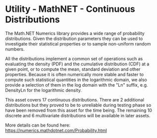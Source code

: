# Utility - MathNET - Continuous Distributions

The Math.NET Numerics library provides a wide range of probability distributions. Given the distribution parameters they can be used to investigate their statistical properties or to sample non-uniform random numbers.

All the distributions implement a common set of operations such as evaluating the density (PDF) and the cumulative distribution (CDF) at a given point, or to compute the mean, standard deviation and other properties. Because it is often numerically more stable and faster to compute such statistical quantities in the logarithmic domain, we also provide a selection of them in the log domain with the "Ln" suffix, e.g. DensityLn for the logarithmic density.

This asset covers 17 continuous distributions. There are 2 additional distributions but they proved to be to unreliable during testing phase so have been removed from this asset for the time being. The remaining 10 discrete and 6 multivariate distributions will be available in later assets.

More details can be found here: https://numerics.mathdotnet.com/Probability.html


